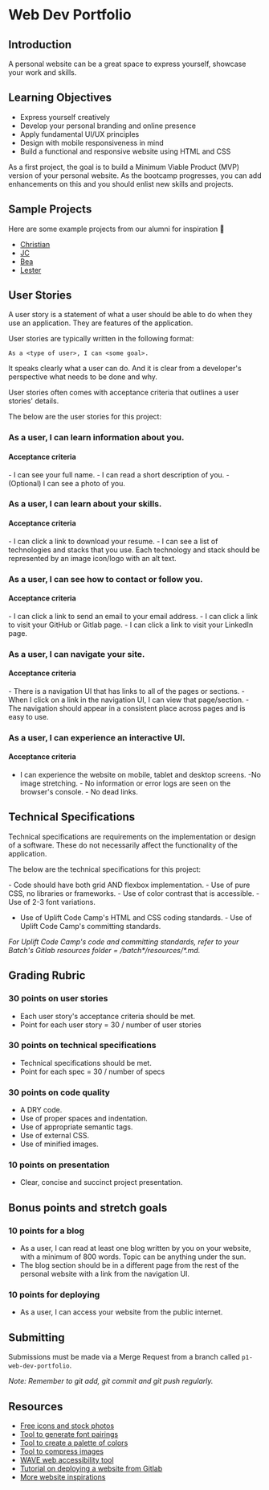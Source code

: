 # Web Dev Portfolio

## Introduction

A personal website can be a great space to express yourself, showcase your work and skills.

## Learning Objectives

- Express yourself creatively
- Develop your personal branding and online presence
- Apply fundamental UI/UX principles
- Design with mobile responsiveness in mind
- Build a functional and responsive website using HTML and CSS

As a first project, the goal is to build a Minimum Viable Product (MVP) version of your personal website. As the bootcamp progresses, you can add enhancements on this and you should enlist new skills and projects.

## Sample Projects

Here are some example projects from our alumni for inspiration 💜

- [Christian](https://mark-christian-portfolio.herokuapp.com/)
- [JC](https://johncarlo-web-portfolio.herokuapp.com/)
- [Bea](https://beatriz-mariano-portfolio.herokuapp.com/)
- [Lester](https://lester-portfolio.herokuapp.com/)

## User Stories

A user story is a statement of what a user should be able to do when they use an application. They are features of the application.

User stories are typically written in the following format:

```
As a <type of user>, I can <some goal>.
```

It speaks clearly what a user can do. And it is clear from a developer's perspective what needs to be done and why.

User stories often comes with acceptance criteria that outlines a user stories' details.

The below are the user stories for this project:

### As a user, I can learn information about you.

#### Acceptance criteria

-<DONE> I can see your full name.
-<DONE> I can read a short description of you.
-<DONE> (Optional) I can see a photo of you.

### As a user, I can learn about your skills.

#### Acceptance criteria

-<DONE> I can click a link to download your resume.
-<DONE> I can see a list of technologies and stacks that you use. Each technology and stack should be represented by an image icon/logo with an alt text.

### As a user, I can see how to contact or follow you.

#### Acceptance criteria

-<DONE> I can click a link to send an email to your email address.
-<DONE> I can click a link to visit your GitHub or Gitlab page.
-<DONE> I can click a link to visit your LinkedIn page.

### As a user, I can navigate your site.

#### Acceptance criteria

-<DONE> There is a navigation UI that has links to all of the pages or sections.
-<DONE> When I click on a link in the navigation UI, I can view that page/section.
-<DONE> The navigation should appear in a consistent place across pages and is easy to use.

### As a user, I can experience an interactive UI.

#### Acceptance criteria

- I can experience the website on mobile, tablet and desktop screens.
-<DONE>No image stretching.
-<DONE> No information or error logs are seen on the browser's console.
-<DONE> No dead links.

## Technical Specifications

Technical specifications are requirements on the implementation or design of a software. These do not necessarily affect the functionality of the application.

The below are the technical specifications for this project:

-<DONE> Code should have both grid AND flexbox implementation.
-<DONE> Use of pure CSS, no libraries or frameworks.
-<DONE> Use of color contrast that is accessible.
-<DONE> Use of 2-3 font variations.
- Use of Uplift Code Camp's HTML and CSS coding standards.
-<DONE> Use of Uplift Code Camp's committing standards.

_For Uplift Code Camp's code and committing standards, refer to your Batch's Gitlab resources folder = /batch*/resources/*.md._

## Grading Rubric

### 30 points on user stories

- Each user story's acceptance criteria should be met.
- Point for each user story = 30 / number of user stories

### 30 points on technical specifications

- Technical specifications should be met.
- Point for each spec = 30 / number of specs

### 30 points on code quality

- A DRY code.
- Use of proper spaces and indentation.
- Use of appropriate semantic tags.
- Use of external CSS.
- Use of minified images.

### 10 points on presentation

- Clear, concise and succinct project presentation.

## Bonus points and stretch goals

### 10 points for a blog

- As a user, I can read at least one blog written by you on your website, with a minimum of 800 words. Topic can be anything under the sun.
- The blog section should be in a different page from the rest of the personal website with a link from the navigation UI.

### 10 points for deploying

- As a user, I can access your website from the public internet.

## Submitting

Submissions must be made via a Merge Request from a branch called `p1-web-dev-portfolio`.

_Note: Remember to git add, git commit and git push regularly._

## Resources

- [Free icons and stock photos](https://thenounproject.com/)
- [Tool to generate font pairings](https://fontjoy.com/)
- [Tool to create a palette of colors](https://coolors.co/c6ebbe-a9dbb8-7ca5b8-38369a-020887)
- [Tool to compress images](https://tinypng.com/)
- [WAVE web accessibility tool](https://wave.webaim.org/extension/)
- [Tutorial on deploying a website from Gitlab](https://docs.gitlab.com/ee/user/project/pages/getting_started/pages_from_scratch.html)
- [More website inspirations](https://dribbble.com/search/portfolio-website)
